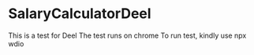 # SalaryCalculatorDeel
This is a test for Deel 
The test runs on chrome 
To run test, kindly use npx wdio

